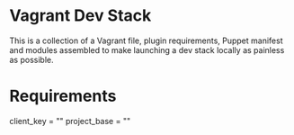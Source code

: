 # Vagrant Dev Stack
This is a collection of a Vagrant file, plugin requirements, Puppet manifest and modules assembled to make launching a dev stack locally as painless as possible.

# Requirements

client_key = ""
project_base = ""


#
